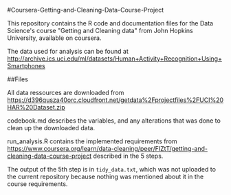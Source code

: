 #Coursera-Getting-and-Cleaning-Data-Course-Project

This repository contains the R code and documentation files for the Data Science's course "Getting and Cleaning data" from John Hopkins University, available on coursera.

The data used for analysis can be found at http://archive.ics.uci.edu/ml/datasets/Human+Activity+Recognition+Using+Smartphones


##Files

All data ressources are downloaded from https://d396qusza40orc.cloudfront.net/getdata%2Fprojectfiles%2FUCI%20HAR%20Dataset.zip

codebook.md describes the variables, and any alterations that was done to clean up the downloaded data.

run_analysis.R contains the implemented requirements from
https://www.coursera.org/learn/data-cleaning/peer/FIZtT/getting-and-cleaning-data-course-project
described in the 5 steps.

The output of the 5th step is in `tidy_data.txt`, which was not uploaded to the current repository because nothing was mentioned about it 
in the course requirements.
